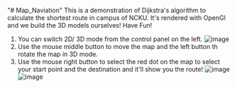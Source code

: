 "# Map_Naviation" 
This is a demonstration of Dijkstra's algorithm to calculate the shortest route in campus of NCKU.
It's rendered with OpenGl and we build the 3D models ourselves! Have Fun!
1. You can switch 2D/ 3D mode from the control panel on the left.
![image](https://user-images.githubusercontent.com/15780010/169852051-b298f186-7c5f-4d4e-8236-41c0f89b3da1.png)
2. Use the mouse middle button to move the map and the left button th rotate the map in 3D mode.
3. Use the mouse right button to select the red dot on the map to select your start point and the destination and it'll show you the route!
![image](https://user-images.githubusercontent.com/15780010/169853644-2de96ebc-a0e2-4aa8-a1d4-2942a089543c.png)
![image](https://user-images.githubusercontent.com/15780010/169853751-9abdd523-8df7-48d4-bc7e-a74d7fdc3780.png)

